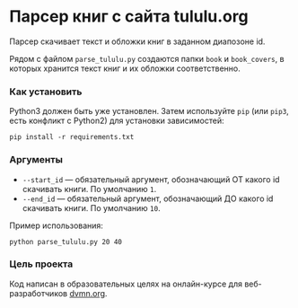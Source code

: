 # Парсер книг с сайта tululu.org

Парсер скачивает текст и обложки книг в заданном диапозоне id.

Рядом с файлом `parse_tululu.py` создаются папки `book` и `book_covers`, в которых хранится текст книг и их обложки соответственно.

### Как установить

Python3 должен быть уже установлен. 
Затем используйте `pip` (или `pip3`, есть конфликт с Python2) для установки зависимостей:
```
pip install -r requirements.txt
```

### Аргументы
* `--start_id` — обязательный аргумент, обозначающий ОТ какого id скачивать книги. По умолчанию `1`.
* `--end_id`  — обязательный аргумент, обозначающий ДО какого id скачивать книги. По умолчанию `10`. 

Пример использования:
```
python parse_tululu.py 20 40
```

### Цель проекта

Код написан в образовательных целях на онлайн-курсе для веб-разработчиков [dvmn.org](https://dvmn.org/).

